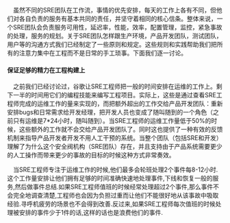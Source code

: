 &emsp;虽然不同的SRE团队在工作流，事情的优先安排，每天的工作上各有不同，但他们对各自负责的服务有基本共同的责任，并坚守着相同的核心信条。整体来说，一个SRE团队会负责服务可用性，延迟率，性能，效率，配置管理，监控，紧急事故的处理，服务的规划。关于SRE团队怎样跟生产环境，产品开发团队，测试团队，用户等的沟通方式我们已经制定了一些原则和规定。这些规则和实践帮助我们把所有的注意力集中在工程而不是日常的手工琐事。下面我们逐一讨论。

#### 保证足够的精力在工程构建上

&emsp;之前我们已经讨论过，谷歌让SRE工程师把一般的时间安排在运维的工作上。剩下一半的时间用它们的编程技能来编写工程项目。实际上，这些是通过查看SRE工程师完成的运维工作的量来实现的，而把额外超出的工作交给产品开发团队：重新安排bugs和日常需求给开发经理，把开发人员也变成了随叫随到的一个角色（之前只有运维是7*24小时，随叫随到）。当SRE工程师的运维工作量低于50%的时候，这些额外的工作就不会交给产品开发团队了。同时这也提供了一种有效的反馈机制来指导产品开发者开发不用人工干预的系统。当整个团队（包括SRE和开发）理解了为什么这个安全阀机构（SRE团队）存在，并且支持由于产品系统需要更少的人工操作而带来更少的事故的目标的时候这种方式非常奏效。

&emsp;当SRE工程师专注于运维工作的时候,他们最多会轮班处理2个事件每8-12小时.这个工作量安排让他们拥有足够的时间准确快速地处理事件,下线和恢复一般的服务,然后做事件总结.如果SRE工程师值班的时候经常处理超过2个事件,那么事件不会完全地调查清楚,工程师也会因为负担过重而让他们不能很好地从该事故中吸取经验.寻呼机疲劳的场景也不会得到改善.反过来,如果SRE工程师每次值班的时候处理被安排的事件少于1件的话,这样的话也是浪费他们的事件.
